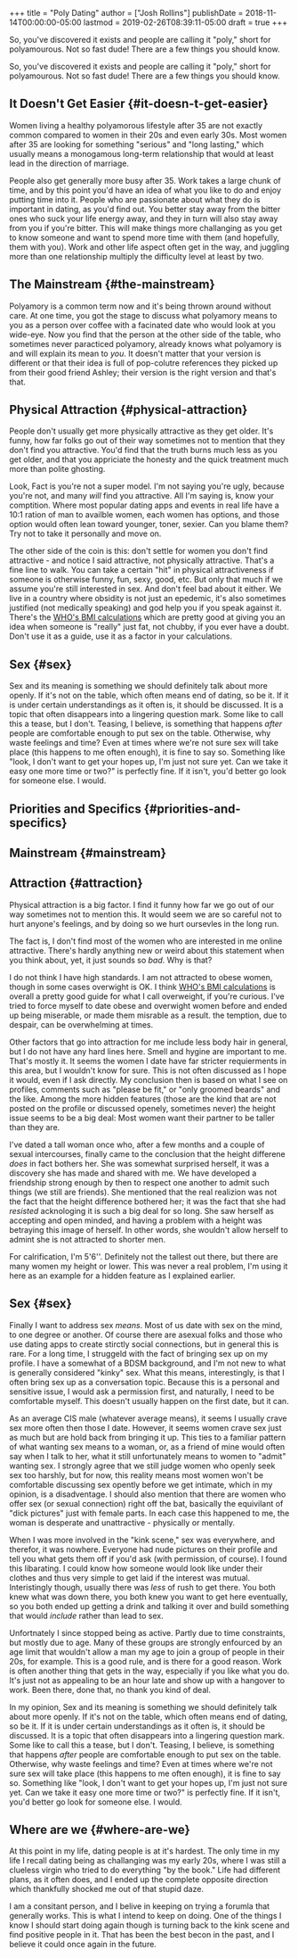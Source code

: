 +++
title = "Poly Dating"
author = ["Josh Rollins"]
publishDate = 2018-11-14T00:00:00-05:00
lastmod = 2019-02-26T08:39:11-05:00
draft = true
+++

So, you've discovered it exists and people are calling it "poly," short for polyamourous. Not so fast dude! There are a few things you should know.

So, you've discovered it exists and people are calling it "poly," short for polyamourous. Not so fast dude! There are a few things you should know.


## It Doesn't Get Easier {#it-doesn-t-get-easier}

Women living a healthy polyamorous lifestyle after 35 are not exactly common compared to women in their 20s and even early 30s. Most women after 35 are looking for something "serious" and "long lasting," which usually means a monogamous long-term relationship that would at least lead in the direction of marriage.

People also get generally more busy after 35. Work takes a large chunk of time, and by this point you'd have an idea of what you like to do and enjoy putting time into it. People who are passionate about what they do is important in dating, as you'd find out. You better stay away from the bitter ones who suck your life energy away, and they in turn will also stay away from you if you're bitter. This will make things more challanging as you get to know someone and want to spend more time with them (and hopefully, them with you). Work and other life aspect often get in the way, and juggling more than one relationship multiply the difficulty level at least by two.


## The Mainstream {#the-mainstream}

Polyamory is a common term now and it's being thrown around without care. At one time, you got the stage to discuss what polyamory means to you as a person over coffee with a facinated date who would look at you wide-eye. Now you find that the person at the other side of the table, who sometimes never paracticed polyamory, already knows what polyamory is and will explain its mean to _you_. It doesn't matter that your version is different or that their idea is full of pop-colutre references they picked up from their good friend Ashley; their version is the right version and that's that.


## Physical Attraction {#physical-attraction}

People don't usually get more physically attractive as they get older. It's funny, how far folks go out of their way sometimes not to mention that they don't find you attractive. You'd find that the truth burns much less as you get older, and that you appriciate the honesty and the quick treatment much more than polite ghosting.

Look, Fact is you're not a super model. I'm not saying you're ugly, because you're not, and many _will_ find you attractive. All I'm saying is, know your comptition. Where most popular dating apps and events in real life have a 10:1 ration of man to availble women, each women has options, and those option would often lean toward younger, toner, sexier. Can you blame them? Try not to take it personally and move on.

The other side of the coin is this: don't settle for women you don't find attractive - and notice I said attractive, not physically attractive. That's a fine line to walk. You can take a certain "hit" in physical attractiveness if someone is otherwise funny, fun, sexy, good, etc. But only that much if we assume you're still interested in sex. And don't feel bad about it either. We live in a country where obsidity is not just an epedemic, it's also sometimes justified (not medically speaking) and god help you if you speak against it. There's the [WHO's BMI calculations](http://www.who.int/en/news-room/fact-sheets/detail/obesity-and-overweight) which are pretty good at giving you an idea when someone is "really" just fat, not chubby, if you ever have a doubt. Don't use it as a guide, use it as a factor in your calculations.


## Sex {#sex}

Sex and its meaning is something we should definitely talk about more openly. If it's not on the table, which often means end of dating, so be it. If it is under certain understandings as it often is, it should be discussed. It is a topic that often disappears into a lingering question mark. Some like to call this a tease, but I don't. Teasing, I believe, is something that happens _after_ people are comfortable enough to put sex on the table. Otherwise, why waste feelings and time? Even at times where we're not sure sex will take place (this happens to me often enough), it is fine to say so. Something like "look, I don't want to get your hopes up, I'm just not sure yet. Can we take it easy one more time or two?" is perfectly fine. If it isn't, you'd better go look for someone else. I would.


## Priorities and Specifics {#priorities-and-specifics}


## Mainstream {#mainstream}


## Attraction {#attraction}

Physical attraction is a big factor. I find it funny  how far we go out of our way sometimes not to mention this. It would seem we are so careful not to hurt anyone's feelings, and by doing so we hurt oursevles in the long run.

The fact is, I don't find most of the women who are interested in me online attractive. There's hardly anything new or weird about this statement when you think about, yet, it just sounds so _bad_. Why is that?

I do not think I have high standards. I am not attracted to obese women, though in some cases overwight is OK. I think [WHO's BMI calculations](http://www.who.int/en/news-room/fact-sheets/detail/obesity-and-overweight) is overall a pretty good guide for what I call overweight, if you're curious. I've tried to force myself to date obese and overwight women before and ended up being miserable, or made them misrable as a result. the temption, due to despair, can be overwhelming at times.

Other factors that go into attraction for me include less body hair in general, but I do not have any hard lines here. Smell and hygine are important to me. That's mostly it. It seems the women I date have far stricter requierments in this area, but I wouldn't know for sure. This is not often discussed as I hope it would,  even if I ask directly. My conclusion then is based on what I see on profiles, comments such as "please be fit," or "only groomed beards" and the like. Among the more hidden features (those are the kind that are not posted on the profile or discussed openely, sometimes never) the height issue seems to be a big deal: Most women want their partner to be taller than they are.

I've dated a tall woman once who, after a few months and a couple of sexual intercourses, finally came to the conclusion that the height differene _does_ in fact bothers her. She was somewhat surprised herself, it was a discovery she has made and shared with me. We have developed a friendship strong enough by then to respect one another to admit such things (we still are friends). She mentioned that the real realizion was not the fact that the height difference bothered her; it was the fact that she had _resisted_ acknologing it is such a big deal for so long. She saw herself as accepting and open minded, and having a problem with a height was betraying this image of herself. In other words, she wouldn't allow herself to admint she is not attracted to shorter men.

For calrification, I'm 5'6''. Definitely not the tallest out there, but there are many women my height or lower. This was never a real problem, I'm using it here as an example for a hidden feature as I explained earlier.


## Sex {#sex}

Finally I want to address sex _means_. Most of us date with sex on the mind, to one degree or another. Of course there are asexual folks and those who use dating apps to create stirctly social connections, but in general this is rare. For a long time, I struggeld with the fact of bringing sex up on my profile. I have a somewhat of a BDSM background, and I'm not new to what is generally considered "kinky" sex. What this means, interestingly, is that I often bring sex up as a conversation topic. Because this is a personal and sensitive issue, I would ask a permission first, and naturally, I need to be comfortable myself. This doesn't usually happen on the first date, but it can.

As an average CIS male (whatever average means), it seems I usually crave sex more often then those I date. However, it seems women crave sex just as much but are hold back from bringing it up. This ties to a familiar pattern of what wanting sex means to a woman, or, as a friend of mine would often say when I talk to her, what it still unfortunately means to women to "admit" wanting sex. I strongly agree that we still judge women who openly seek sex too harshly, but for now, this reality means most women won't be comfortable discussing sex opently before we get intimate, which in my opinion, is a disadventage. I should also mention that there are women who offer sex (or sexual connection) right off the bat, basically the equivilant of "dick pictures" just with female parts. In each case this happened to me, the woman is desperate and unattractive - physically or mentally.

When I was more involved in the "kink scene," sex was everywhere, and therefor, it was nowhere. Everyone had nude pictures on their profile and tell you what gets them off if you'd ask (with permission, of course). I found this libarating. I could know how someone would look like under their clothes and thus very simple to get laid if the interest was mutual. Interistingly though, usually there was _less_ of rush to get there.  You both knew what was down there, you both knew you want to get here eventually, so you both ended up getting a drink and talking it over and build something that would _include_ rather than lead to sex.

Unfortnately I since stopped being as active. Partly due to time constraints, but mostly due to age. Many of these groups are strongly enfourced by an age limit that wouldn't allow a man my age to join a group of people in their 20s, for example. This is a good rule, and is there for a good reason. Work is often another thing that gets in the way, especially if you like what you do. It's just not as appealing to be an hour late and show up with a hangover to work. Been there, done that, no thank you kind of deal.

In my opinion, Sex and its meaning is something we should definitely talk about more openly. If it's not on the table, which often means end of dating, so be it. If it is under certain understandings as it often is, it should be discussed. It is a topic that often disappears into a lingering question mark. Some like to call this a tease, but I don't. Teasing, I believe, is something that happens _after_ people are comfortable enough to put sex on the table. Otherwise, why waste feelings and time? Even at times where we're not sure sex will take place (this happens to me often enough), it is fine to say so. Something like "look, I don't want to get your hopes up, I'm just not sure yet. Can we take it easy one more time or two?" is perfectly fine. If it isn't, you'd better go look for someone else. I would.


## Where are we {#where-are-we}

At this point in my life, dating people is at it's hardest. The only time in my life I recall dating being as challanging was my early 20s, where I was still a clueless virgin who tried to do everything "by the book." Life had different plans, as it often does, and I ended up the complete opposite direction which thankfully shocked me out of that stupid daze.

I am a consitant person, and I belive in keeping on trying a forumla that generally works. This is what I intend to keep on doing. One of the things I know I should start doing again though is turning back to the kink scene and find positive people in it. That has been the best becon in the past, and I believe it could once again in the future.